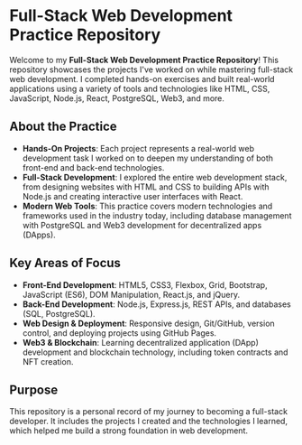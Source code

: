 # Full-Stack Web Development Practice Repository

Welcome to my **Full-Stack Web Development Practice Repository**! This repository showcases the projects I've worked on while mastering full-stack web development. I completed hands-on exercises and built real-world applications using a variety of tools and technologies like HTML, CSS, JavaScript, Node.js, React, PostgreSQL, Web3, and more.  

## About the Practice  
- **Hands-On Projects**: Each project represents a real-world web development task I worked on to deepen my understanding of both front-end and back-end technologies.  
- **Full-Stack Development**: I explored the entire web development stack, from designing websites with HTML and CSS to building APIs with Node.js and creating interactive user interfaces with React.  
- **Modern Web Tools**: This practice covers modern technologies and frameworks used in the industry today, including database management with PostgreSQL and Web3 development for decentralized apps (DApps).  

## Key Areas of Focus  
- **Front-End Development**: HTML5, CSS3, Flexbox, Grid, Bootstrap, JavaScript (ES6), DOM Manipulation, React.js, and jQuery.  
- **Back-End Development**: Node.js, Express.js, REST APIs, and databases (SQL, PostgreSQL).  
- **Web Design & Deployment**: Responsive design, Git/GitHub, version control, and deploying projects using GitHub Pages.  
- **Web3 & Blockchain**: Learning decentralized application (DApp) development and blockchain technology, including token contracts and NFT creation.  

## Purpose  
This repository is a personal record of my journey to becoming a full-stack developer. It includes the projects I created and the technologies I learned, which helped me build a strong foundation in web development.
